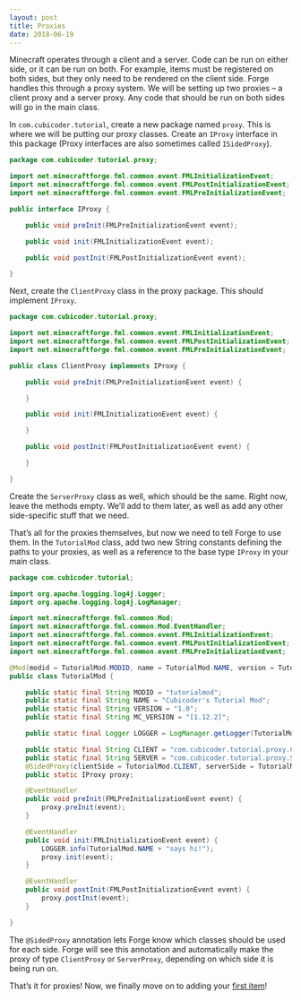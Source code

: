 ```yaml
---
layout: post
title: Proxies
date: 2018-06-19
---
```


Minecraft operates through a client and a server. Code can be run on either side, or it can be run on both. For example, items must be registered on both sides, but they only need to be rendered on the client side. Forge handles this through a proxy system. We will be setting up two proxies – a client proxy and a server proxy. Any code that should be run on both sides will go in the main class.

In `com.cubicoder.tutorial`, create a new package named `proxy`. This is where we will be putting our proxy classes. Create an `IProxy` interface in this package (Proxy interfaces are also sometimes called `ISidedProxy`).
```java
package com.cubicoder.tutorial.proxy;

import net.minecraftforge.fml.common.event.FMLInitializationEvent;
import net.minecraftforge.fml.common.event.FMLPostInitializationEvent;
import net.minecraftforge.fml.common.event.FMLPreInitializationEvent;

public interface IProxy {

	public void preInit(FMLPreInitializationEvent event);

	public void init(FMLInitializationEvent event);

	public void postInit(FMLPostInitializationEvent event);

}
```
Next, create the `ClientProxy` class in the proxy package. This should implement `IProxy`.
```java
package com.cubicoder.tutorial.proxy;

import net.minecraftforge.fml.common.event.FMLInitializationEvent;
import net.minecraftforge.fml.common.event.FMLPostInitializationEvent;
import net.minecraftforge.fml.common.event.FMLPreInitializationEvent;

public class ClientProxy implements IProxy {

	public void preInit(FMLPreInitializationEvent event) {

	}

	public void init(FMLInitializationEvent event) {

	}

	public void postInit(FMLPostInitializationEvent event) {

	}

}
```
Create the `ServerProxy` class as well, which should be the same. Right now, leave the methods empty. We’ll add to them later, as well as add any other side-specific stuff that we need.

That’s all for the proxies themselves, but now we need to tell Forge to use them. In the `TutorialMod` class, add two new String constants defining the paths to your proxies, as well as a reference to the base type `IProxy` in your main class.
```java
package com.cubicoder.tutorial;

import org.apache.logging.log4j.Logger;
import org.apache.logging.log4j.LogManager;

import net.minecraftforge.fml.common.Mod;
import net.minecraftforge.fml.common.Mod.EventHandler;
import net.minecraftforge.fml.common.event.FMLInitializationEvent;
import net.minecraftforge.fml.common.event.FMLPostInitializationEvent;
import net.minecraftforge.fml.common.event.FMLPreInitializationEvent;

@Mod(modid = TutorialMod.MODID, name = TutorialMod.NAME, version = TutorialMod.VERSION, acceptedMinecraftVersions = TutorialMod.MC_VERSION)
public class TutorialMod {

	public static final String MODID = "tutorialmod";
	public static final String NAME = "Cubicoder's Tutorial Mod";
	public static final String VERSION = "1.0";
	public static final String MC_VERSION = "[1.12.2]";

	public static final Logger LOGGER = LogManager.getLogger(TutorialMod.MODID);

	public static final String CLIENT = "com.cubicoder.tutorial.proxy.ClientProxy";
	public static final String SERVER = "com.cubicoder.tutorial.proxy.ServerProxy";
	@SidedProxy(clientSide = TutorialMod.CLIENT, serverSide = TutorialMod.SERVER)
	public static IProxy proxy;

	@EventHandler
	public void preInit(FMLPreInitializationEvent event) {
		proxy.preInit(event);
	}

	@EventHandler
	public void init(FMLInitializationEvent event) {
		LOGGER.info(TutorialMod.NAME + "says hi!");
		proxy.init(event);
	}

	@EventHandler
	public void postInit(FMLPostInitializationEvent event) {
		proxy.postInit(event);
	}

}
```
The `@SidedProxy` annotation lets Forge know which classes should be used for each side. Forge will see this annotation and automatically make the proxy of type `ClientProxy` or `ServerProxy`, depending on which side it is being run on.

That’s it for proxies! Now, we finally move on to adding your [first item](2018-06-20-first-item.md)!

